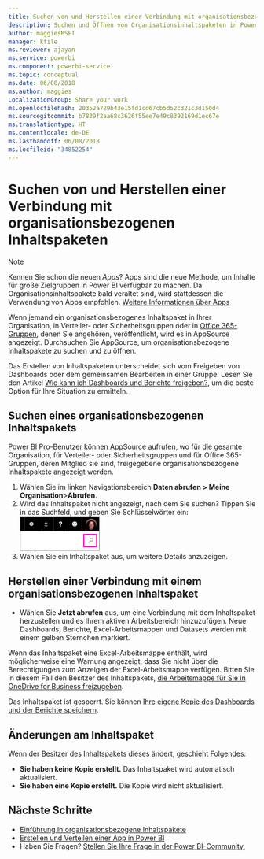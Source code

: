 ```yaml
---
title: Suchen von und Herstellen einer Verbindung mit organisationsbezogenen Inhaltspaketen – Power BI
description: Suchen und Öffnen von Organisationsinhaltspaketen in Power BI
author: maggiesMSFT
manager: kfile
ms.reviewer: ajayan
ms.service: powerbi
ms.component: powerbi-service
ms.topic: conceptual
ms.date: 06/08/2018
ms.author: maggies
LocalizationGroup: Share your work
ms.openlocfilehash: 20352a729b43e15fd1cd67cb5d52c321c3d150d4
ms.sourcegitcommit: b7839f2aa68c3626f55ee7e49c8392169d1ec67e
ms.translationtype: HT
ms.contentlocale: de-DE
ms.lasthandoff: 06/08/2018
ms.locfileid: "34852254"
---
```

# <a name="find-and-connect-to-an-organizational-content-pack"></a>Suchen von und Herstellen einer Verbindung mit organisationsbezogenen Inhaltspaketen
> [!NOTE]
> Kennen Sie schon die neuen *Apps*? Apps sind die neue Methode, um Inhalte für große Zielgruppen in Power BI verfügbar zu machen. Da Organisationsinhaltspakete bald veraltet sind, wird stattdessen die Verwendung von Apps empfohlen. [Weitere Informationen über Apps](service-install-use-apps.md)
> 
> 

Wenn jemand ein organisationsbezogenes Inhaltspaket in Ihrer Organisation, in Verteiler- oder Sicherheitsgruppen oder in [Office 365-Gruppen](https://support.office.com/article/Create-a-group-in-Office-365-7124dc4c-1de9-40d4-b096-e8add19209e9), denen Sie angehören, veröffentlicht, wird es in AppSource angezeigt.  Durchsuchen Sie AppSource, um organisationsbezogene Inhaltspakete zu suchen und zu öffnen.

Das Erstellen von Inhaltspaketen unterscheidet sich vom Freigeben von Dashboards oder dem gemeinsamen Bearbeiten in einer Gruppe. Lesen Sie den Artikel [Wie kann ich Dashboards und Berichte freigeben?](service-how-to-collaborate-distribute-dashboards-reports.md), um die beste Option für Ihre Situation zu ermitteln.

## <a name="find-an-organizational-content-pack"></a>Suchen eines organisationsbezogenen Inhaltspakets
[Power BI Pro](https://powerbi.microsoft.com/pricing)-Benutzer können AppSource aufrufen, wo für die gesamte Organisation, für Verteiler- oder Sicherheitsgruppen und für Office 365-Gruppen, deren Mitglied sie sind, freigegebene organisationsbezogene Inhaltspakete angezeigt werden.  

1. Wählen Sie im linken Navigationsbereich **Daten abrufen \> Meine Organisation**\>**Abrufen**.
2. Wird das Inhaltspaket nicht angezeigt, nach dem Sie suchen? Tippen Sie in das Suchfeld, und geben Sie Schlüsselwörter ein:  
    ![](media/service-organizational-content-pack-find-and-open/cp_searchbox.png)
3. Wählen Sie ein Inhaltspaket aus, um weitere Details anzuzeigen.

## <a name="connect-to-an-organizational-content-pack"></a>Herstellen einer Verbindung mit einem organisationsbezogenen Inhaltspaket
* Wählen Sie **Jetzt abrufen** aus, um eine Verbindung mit dem Inhaltspaket herzustellen und es Ihrem aktiven Arbeitsbereich hinzuzufügen. Neue Dashboards, Berichte, Excel-Arbeitsmappen und Datasets werden mit einem gelben Sternchen markiert.

Wenn das Inhaltspaket eine Excel-Arbeitsmappe enthält, wird möglicherweise eine Warnung angezeigt, dass Sie nicht über die Berechtigungen zum Anzeigen der Excel-Arbeitsmappe verfügen. Bitten Sie in diesem Fall den Besitzer des Inhaltspakets, [die Arbeitsmappe für Sie in OneDrive for Business freizugeben](https://support.office.com/en-us/article/Share-documents-or-folders-in-Office-365-1fe37332-0f9a-4719-970e-d2578da4941c). 

Das Inhaltspaket ist gesperrt. Sie können [Ihre eigene Kopie des Dashboards und der Berichte speichern](service-organizational-content-pack-copy-refresh-access.md). 

## <a name="changes-to-the-content-pack"></a>Änderungen am Inhaltspaket
Wenn der Besitzer des Inhaltspakets dieses ändert, geschieht Folgendes: 

* **Sie haben keine Kopie erstellt.** Das Inhaltspaket wird automatisch aktualisiert.
* **Sie haben eine Kopie erstellt.** Die Kopie wird nicht aktualisiert. 

## <a name="next-steps"></a>Nächste Schritte
* [Einführung in organisationsbezogene Inhaltspakete](service-organizational-content-pack-introduction.md)  
* [Erstellen und Verteilen einer App in Power BI](service-create-distribute-apps.md)
* Haben Sie Fragen? [Stellen Sie Ihre Frage in der Power BI-Community.](http://community.powerbi.com/)

